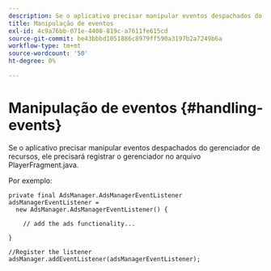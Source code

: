 ```yaml
---
description: Se o aplicativo precisar manipular eventos despachados do gerenciador de recursos, ele precisará registrar o gerenciador no arquivo PlayerFragment.java.
title: Manipulação de eventos
exl-id: 4c9a76bb-071e-4408-819c-a7611fe615cd
source-git-commit: be43bbbd1051886c8979ff590a3197b2a7249b6a
workflow-type: tm+mt
source-wordcount: '50'
ht-degree: 0%

---
```


# Manipulação de eventos {#handling-events}

Se o aplicativo precisar manipular eventos despachados do gerenciador de recursos, ele precisará registrar o gerenciador no arquivo PlayerFragment.java.

Por exemplo:

```
private final AdsManager.AdsManagerEventListener adsManagerEventListener =  
  new AdsManager.AdsManagerEventListener() { 
 
    // add the ads functionality... 
 
} 
 
//Register the listener 
adsManager.addEventListener(adsManagerEventListener);
```
